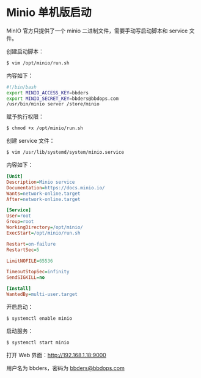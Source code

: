 # Minio 单机版启动

MinIO 官方只提供了一个 minio 二进制文件，需要手动写启动脚本和 service 文件。

创建启动脚本：

```bash
$ vim /opt/minio/run.sh
```

内容如下：

```bash
#!/bin/bash
export MINIO_ACCESS_KEY=bbders
export MINIO_SECRET_KEY=bbders@bbdops.com
/usr/bin/minio server /store/minio
```

赋予执行权限：

```bash
$ chmod +x /opt/minio/run.sh
```

创建 service 文件：

```bash
$ vim /usr/lib/systemd/system/minio.service
```

内容如下：

```ini
[Unit]
Description=Minio service
Documentation=https://docs.minio.io/
Wants=network-online.target
After=network-online.target

[Service]
User=root
Group=root
WorkingDirectory=/opt/minio/
ExecStart=/opt/minio/run.sh

Restart=on-failure
RestartSec=5

LimitNOFILE=65536

TimeoutStopSec=infinity
SendSIGKILL=no

[Install]
WantedBy=multi-user.target
```

开启启动：

```bash
$ systemctl enable minio
```

启动服务：

```bash
$ systemctl start minio
```

打开 Web 界面：http://192.168.1.18:9000

用户名为 bbders，密码为 bbders@bbdops.com













